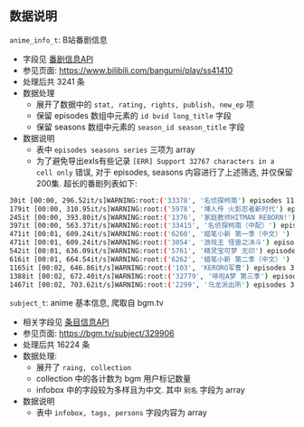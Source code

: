 
## 数据说明

`anime_info_t`: B站番剧信息

- 字段见 [番剧信息API](https://github.com/SocialSisterYi/bilibili-API-collect/blob/master/bangumi/info.md)
- 参见页面: <https://www.bilibili.com/bangumi/play/ss41410>
- 处理后共 3241 条
- 数据处理
    - 展开了数据中的 `stat, rating, rights, publish, new_ep` 项
    - 保留 episodes 数组中元素的 `id bvid long_title` 字段
    - 保留 seasons 数组中元素的 `season_id season_title` 字段
- 数据说明
    - 表中 `episodes seasons series` 三项为 array
    - 为了避免导出exls有些记录 `[ERR] Support 32767 characters in a cell only` 错误, 对于 episodes, seasons 内容进行了上述筛选, 并仅保留200集. 超长的番剧列表如下:

```sh
30it [00:00, 296.52it/s]WARNING:root:('33378', '名侦探柯南') episodes 1101 too long, only keep first 200
179it [00:00, 310.95it/s]WARNING:root:('5978', '博人传 火影忍者新时代') episodes 241 too long, only keep first 200
245it [00:00, 393.80it/s]WARNING:root:('1376', '家庭教师HITMAN REBORN!') episodes 203 too long, only keep first 200
397it [00:00, 563.37it/s]WARNING:root:('33415', '名侦探柯南（中配）') episodes 1100 too long, only keep first 200
471it [00:01, 609.24it/s]WARNING:root:('6260', '蜡笔小新 第一季（中文）') episodes 479 too long, only keep first 200
471it [00:01, 609.24it/s]WARNING:root:('3054', '游戏王 怪兽之决斗') episodes 224 too long, only keep first 200
542it [00:01, 636.09it/s]WARNING:root:('5761', '精灵宝可梦 无印') episodes 271 too long, only keep first 200
616it [00:01, 664.54it/s]WARNING:root:('6262', '蜡笔小新 第二季（中文）') episodes 873 too long, only keep first 200
1165it [00:02, 646.86it/s]WARNING:root:('103', 'KERORO军曹') episodes 358 too long, only keep first 200
1388it [00:02, 672.40it/s]WARNING:root:('32779', '哆啦A梦 第三季') episodes 312 too long, only keep first 200
1467it [00:02, 703.62it/s]WARNING:root:('2299', '乌龙派出所') episodes 342 too long, only keep first 200
```


`subject_t`: anime 基本信息, 爬取自 bgm.tv

- 相关字段见 [条目信息API](https://bangumi.github.io/api/#/%E6%9D%A1%E7%9B%AE/getSubjectById)
- 参见页面: <https://bgm.tv/subject/329906>
- 处理后共 16224 条
- 数据处理:
    - 展开了 `raing, collection`
    - collection 中的各计数为 bgm 用户标记数量
    - infobox 中的字段较为多样且为中文. 其中 `别名` 字段为 array
- 数据说明
    - 表中 `infobox, tags, persons` 字段内容为 array
